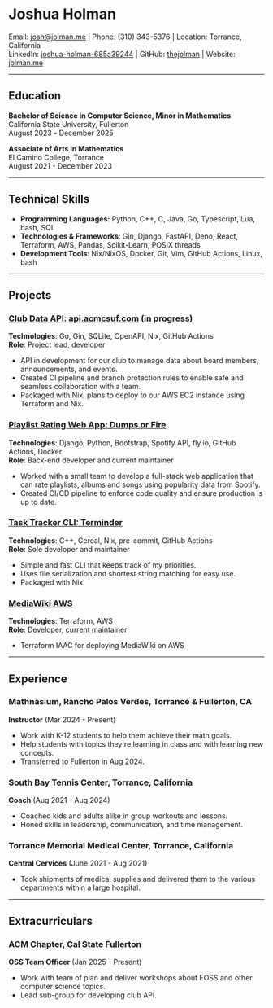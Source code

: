 # Joshua Holman
Email: <josh@jolman.me> | Phone: (310) 343-5376 | Location: Torrance, California  
LinkedIn: [joshua-holman-685a39244](https://linkedin.com/in/joshua-holman-685a39244) | GitHub: [thejolman](https://github.com/thejolman) | Website: [jolman.me](https://jolman.me)

---

## Education
**Bachelor of Science in Computer Science, Minor in Mathematics**  
California State University, Fullerton  
August 2023 - December 2025  

**Associate of Arts in Mathematics**  
El Camino College, Torrance  
August 2021 - December 2023

---

## Technical Skills
- **Programming Languages:** Python, C++, C, Java, Go, Typescript, Lua, bash, SQL
- **Technologies & Frameworks**: Gin, Django, FastAPI, Deno, React, Terraform, AWS, Pandas, Scikit-Learn, POSIX threads
- **Development Tools**: Nix/NixOS, Docker, Git, Vim, GitHub Actions, Linux, bash

---

## Projects
### [Club Data API: api.acmcsuf.com](https://github.com/acmcsufoss/api.acmcsuf.com) (in progress)
**Technologies**: Go, Gin, SQLite, OpenAPI, Nix, GitHub Actions  
**Role**: Project lead, developer

- API in development for our club to manage data about board members, announcements, and events.
- Created CI pipeline and branch protection rules to enable safe and seamless collaboration with a team.
- Packaged with Nix, plans to deploy to our AWS EC2 instance using Terraform and Nix.

### [Playlist Rating Web App: Dumps or Fire](https://github.com/thejolman/dumps-or-fire)
**Technologies**: Django, Python, Bootstrap, Spotify API, fly.io, GitHub Actions, Docker  
**Role**: Back-end developer and current maintainer

- Worked with a small team to develop a full-stack web application that can rate playlists, albums and songs using popularity data from Spotify.
- Created CI/CD pipeline to enforce code quality and ensure production is up to date.

### [Task Tracker CLI: Terminder](https://github.com/TheJolman/terminder)
**Technologies**: C++, Cereal, Nix, pre-commit, GitHub Actions  
**Role**: Sole developer and maintainer

- Simple and fast CLI that keeps track of my priorities.
- Uses file serialization and shortest string matching for easy use.
- Packaged with Nix.

### [MediaWiki AWS](https://github.com/TheJolman/mediawiki-aws)
**Technologies**: Terraform, AWS  
**Role**: Developer, current maintainer

- Terraform IAAC for deploying MediaWiki on AWS

---

## Experience
### Mathnasium, Rancho Palos Verdes, Torrance & Fullerton, CA
**Instructor** (Mar 2024 - Present)  

- Work with K-12 students to help them achieve their math goals.
- Help students with topics they're learning in class and with learning new concepts.
- Transferred to Fullerton in Aug 2024.

### South Bay Tennis Center, Torrance, California
**Coach** (Aug 2021 - Aug 2024)  

- Coached kids and adults alike in group workouts and lessons.
- Honed skills in leadership, communication, and time management.

### Torrance Memorial Medical Center, Torrance, California
**Central Cervices** (June 2021 - Aug 2021)  

- Took shipments of medical supplies and delivered them to the various departments within a large hospital.

---

## Extracurriculars
### ACM Chapter, Cal State Fullerton
**OSS Team Officer** (Jan 2025 - Present)

- Work with team of plan and deliver workshops about FOSS and other computer science topics.
- Lead sub-group for developing club API.
